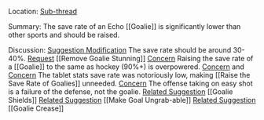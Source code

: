 Location: [Sub-thread](https://discord.com/channels/1092928496474521700/1121897198184046773/1123401407458971669)

Summary:
The save rate of an Echo [[Goalie]] is significantly lower than other sports and should be raised.

Discussion: 
[Suggestion Modification](https://discord.com/channels/1092928496474521700/1121897198184046773/1123534118475530250) The save rate should be around 30-40%.
[Request](https://discord.com/channels/1092928496474521700/1121897198184046773/1123580277265006664) [[Remove Goalie Stunning]]
[Concern](https://discord.com/channels/1092928496474521700/1121897198184046773/1123660527067996200) Raising the save rate of a [[Goalie]] to the same as hockey (90%+) is overpowered.
[Concern](https://discord.com/channels/1092928496474521700/1121897198184046773/1123790294844973127) and [Concern](https://discord.com/channels/1092928496474521700/1121897198184046773/1123958517141872691) The tablet stats save rate was notoriously low, making [[Raise the Save Rate of Goalies]] unneeded. 
[Concern](https://discord.com/channels/1092928496474521700/1121897198184046773/1123845951350653009) The offense taking on easy shot is a failure of the defense, not the goalie. 
[Related Suggestion](https://discord.com/channels/1092928496474521700/1121897198184046773/1123851962815885422) [[Goalie Shields]]
[Related Suggestion](https://discord.com/channels/1092928496474521700/1121897198184046773/1123853731788767252) [[Make Goal Ungrab-able]]
[Related Suggestion](https://discord.com/channels/1092928496474521700/1121897198184046773/1123853919995564052) [[Goalie Crease]]






